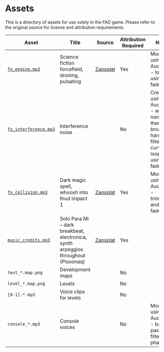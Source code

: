 # Assets

This is a directory of assets for use solely in the FAD game. Please refer to the original source for license and attribution requirements.

| Asset | Title | Source | Attribution Required | Note |
| --- | --- | --- | --- | --- |
| [`fx_engine.mp3`](fx_engine.mp3) | Science fiction forcefield, droning, pulsating | [Zapsplat](https://www.zapsplat.com) | Yes | Modified using Audacity - looped using fades |
| [`fx_interference.mp3`](fx_interference.mp3) | Interference noise | | No | Created using Audacity - white noise then broad 2-harmonic filter curve & looped using fades |
| [`fx_collision.mp3`](fx_collision.mp3) | Dark magic spell, whoosh into thud impact 1 | [Zapsplat](https://www.zapsplat.com) | Yes | Modified using Audacity - trimmed and faded |
| [`music_credits.mp3`](music_credits.mp3) | Solo Para Mi – dark breakbeat, electronica, synth arpeggios throughout (Pioxonaq) | [Zapsplat](https://www.zapsplat.com) | Yes | |
| `test_*.map.png` | Development maps | | No | |
| `level_*.map.png` | Levels | | No | |
| `[0-1].*.mp3` | Voice clips for levels | | No | |
| `console_*.mp3` | Console voices | | No | Modified using Audacity - band pass filter and phaser |
